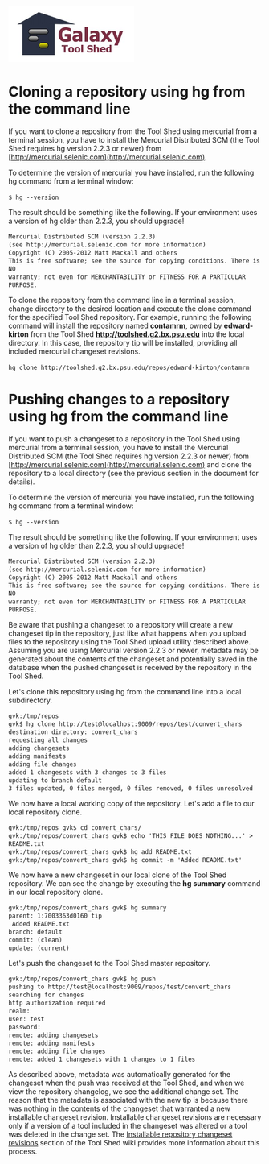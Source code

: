 <div class='right'> <a href='/src/toolshed/index.md'><img src="/src/images/logos/ToolShed.jpg" alt="Tool Shed logo" height="110px" /></a></div>

# Cloning a repository using hg from the command line

If you want to clone a repository from the Tool Shed using mercurial from a terminal session, you have to install the Mercurial Distributed SCM (the Tool Shed requires hg version 2.2.3 or newer) from [http://mercurial.selenic.com](http://mercurial.selenic.com).

To determine the version of mercurial you have installed, run the following hg command from a terminal window:

```$ hg --version```


The result should be something like the following. If your environment uses a version of hg older than 2.2.3, you should upgrade!

    Mercurial Distributed SCM (version 2.2.3)
    (see http://mercurial.selenic.com for more information)
    Copyright (C) 2005-2012 Matt Mackall and others
    This is free software; see the source for copying conditions. There is NO
    warranty; not even for MERCHANTABILITY or FITNESS FOR A PARTICULAR PURPOSE.

To clone the repository from the command line in a terminal session, change directory to the desired location and execute the clone command for the specified Tool Shed repository. For example, running the following command will install the repository named **contamrm**, owned by **edward-kirton** from the Tool Shed **http://toolshed.g2.bx.psu.edu** into the local directory. In this case, the repository tip will be installed, providing all included mercurial changeset revisions.

```hg clone http://toolshed.g2.bx.psu.edu/repos/edward-kirton/contamrm```

# Pushing changes to a repository using hg from the command line

If you want to push a changeset to a repository in the Tool Shed using mercurial from a terminal session, you have to install the Mercurial Distributed SCM (the Tool Shed requires hg version 2.2.3 or newer) from [http://mercurial.selenic.com](http://mercurial.selenic.com) and clone the repository to a local directory (see the previous section in the document for details).

To determine the version of mercurial you have installed, run the following hg command from a terminal window:

```$ hg --version```


The result should be something like the following. If your environment uses a version of hg older than 2.2.3, you should upgrade!

    Mercurial Distributed SCM (version 2.2.3)
    (see http://mercurial.selenic.com for more information)
    Copyright (C) 2005-2012 Matt Mackall and others
    This is free software; see the source for copying conditions. There is NO
    warranty; not even for MERCHANTABILITY or FITNESS FOR A PARTICULAR PURPOSE.

Be aware that pushing a changeset to a repository will create a new changeset tip in the repository, just like what happens when you upload files to the repository using the Tool Shed upload utility described above. Assuming you are using Mercurial version 2.2.3 or newer, metadata may be generated about the contents of the changeset and potentially saved in the database when the pushed changeset is received by the repository in the Tool Shed.

Let's clone this repository using hg from the command line into a local subdirectory.

    gvk:/tmp/repos
    gvk$ hg clone http://test@localhost:9009/repos/test/convert_chars
    destination directory: convert_chars
    requesting all changes
    adding changesets
    adding manifests
    adding file changes
    added 1 changesets with 3 changes to 3 files
    updating to branch default
    3 files updated, 0 files merged, 0 files removed, 0 files unresolved

We now have a local working copy of the repository. Let's add a file to our local repository clone.

    gvk:/tmp/repos gvk$ cd convert_chars/
    gvk:/tmp/repos/convert_chars gvk$ echo 'THIS FILE DOES NOTHING...' > README.txt
    gvk:/tmp/repos/convert_chars gvk$ hg add README.txt
    gvk:/tmp/repos/convert_chars gvk$ hg commit -m 'Added README.txt'

We now have a new changeset in our local clone of the Tool Shed repository. We can see the change by executing the **hg summary** command in our local repository clone.

    gvk:/tmp/repos/convert_chars gvk$ hg summary
    parent: 1:7003363d0160 tip
     Added README.txt
    branch: default
    commit: (clean)
    update: (current)


Let's push the changeset to the Tool Shed master repository.

    gvk:/tmp/repos/convert_chars gvk$ hg push
    pushing to http://test@localhost:9009/repos/test/convert_chars
    searching for changes
    http authorization required
    realm:
    user: test
    password:
    remote: adding changesets
    remote: adding manifests
    remote: adding file changes
    remote: added 1 changesets with 1 changes to 1 files

As described above, metadata was automatically generated for the changeset when the push was received at the Tool Shed, and when we view the repository changelog, we see the additional change set. The reason that the metadata is associated with the new tip is because there was nothing in the contents of the changeset that warranted a new installable changeset revision. Installable changeset revisions are necessary only if a version of a tool included in the changeset was altered or a tool was deleted in the change set. The [Installable repository changeset revisions](/src/toolshed/repository-revisions/index.md#installable_repository_changeset_revisions) section of the Tool Shed wiki provides more information about this process.
